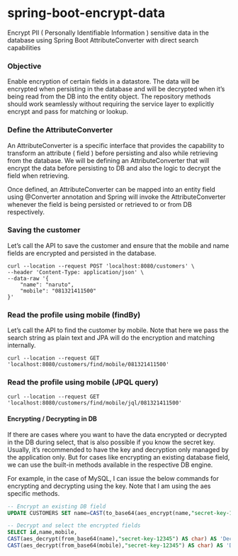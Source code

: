 # spring-boot-encrypt-data

Encrypt PII ( Personally Identifiable Information ) sensitive data in the database using Spring Boot AttributeConverter
with direct search capabilities

### Objective

Enable encryption of certain fields in a datastore.
The data will be encrypted when persisting in the database and will be decrypted when it’s being read from the DB into
the entity object.
The repository methods should work seamlessly without requiring the service layer to explicitly encrypt and pass for
matching or lookup.

### Define the AttributeConverter

An AttributeConverter is a specific interface that provides the capability to transform an attribute ( field ) before
persisting and also while retrieving from the database. We will be defining an AttributeConverter that will encrypt the
data before persisting to DB and also the logic to decrypt the field when retrieving.

Once defined, an AttributeConverter can be mapped into an entity field using @Converter annotation and Spring will
invoke the AttributeConverter whenever the field is being persisted or retrieved to or from DB respectively.

### Saving the customer

Let’s call the API to save the customer and ensure that the mobile and name fields are encrypted and persisted in the
database.

```shell
curl --location --request POST 'localhost:8080/customers' \
--header 'Content-Type: application/json' \
--data-raw '{
    "name": "naruto",
    "mobile": "081321411500"
}'
```

### Read the profile using mobile (findBy)

Let’s call the API to find the customer by mobile. Note that here we pass the search string as plain text and JPA will
do the encryption and matching internally.

```shell
curl --location --request GET 'localhost:8080/customers/find/mobile/081321411500'
```

### Read the profile using mobile (JPQL query)

```shell
curl --location --request GET 'localhost:8080/customers/find/mobile/jql/081321411500'
```

#### Encrypting / Decrypting in DB

If there are cases where you want to have the data encrypted or decrypted in the DB during select, that is also possible
if you know the secret key. Usually, it’s recommended to have the key and decryption only managed by the application
only. But for cases like encrypting an existing database field, we can use the built-in methods available in the
respective DB engine.

For example, in the case of MySQL, I can issue the below commands for encrypting and decrypting using the key. Note that
I am using the aes specific methods.

```sql
-- Encrypt an existing DB field
UPDATE CUSTOMERS SET name=CAST(to_base64(aes_encrypt(name,"secret-key-12345")) AS char) WHERE id = 10;

-- Decrypt and select the encrypted fields
SELECT id,name,mobile,
CAST(aes_decrypt(from_base64(name),"secret-key-12345") AS char) AS 'Decrypted Name',
CAST(aes_decrypt(from_base64(mobile),"secret-key-12345") AS char) AS 'Decrypted Mobile' FROM `pii-encrypt-demo`.CUSTOMERS;
```
